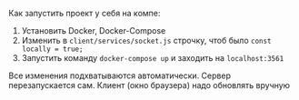    Как запустить проект у себя на компе:
   
   1. Установить Docker, Docker-Compose
   2. Изменить в `client/services/socket.js` строчку, чтоб было `const locally = true;`
   3. Запустить команду `docker-compose up` и заходить на `localhost:3561`
   
   Все изменения подхватываются автоматически. Сервер перезапускается сам. Клиент (окно браузера) надо обновлять вручную
